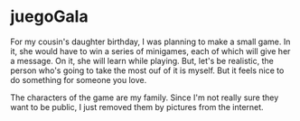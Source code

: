 # juegoGala

For my cousin's daughter birthday, I was planning to make a small game. In it, she would have to win a series of minigames, each of which will give her a message. On it, she will learn while playing. But, let's be realistic, the person who's going to take the most ouf of it is myself. But it feels nice to do something for someone you love.

The characters of the game are my family. Since I'm not really sure they want to be public, I just removed them by pictures from the internet.